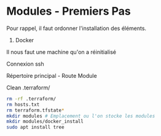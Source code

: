 # Modules - Premiers Pas
Pour rappel, il faut ordonner l'installation des éléments.

1. Docker

Il nous faut une machine qu'on a réinitialisé

Connexion ssh

Répertoire principal - Route Module

Clean .terraform/

```sh
rm -rf .terraform/
rm hosts.txt
rm terraform.tfstate*
mkdir modules # Emplacement ou l'on stocke les modules
mkdir modules/docker_install
sudo apt install tree
```

